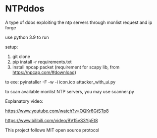 # NTPddos
A type of ddos exploiting the ntp servers through monlist request and ip forge

use python 3.9 to run

setup:
1. git clone
2. pip install -r requirements.txt
3. install npcap packet (requirement for scapy lib, from https://npcap.com/#download)

to exe: pyinstaller -F -w -i icon.ico attacker_with_ui.py

to scan available monlist NTP servers, you may use scanner.py

Explanatory video:

https://www.youtube.com/watch?v=OQKr6GtSTp8

https://www.bilibili.com/video/BV15vS3YpEt8

This project follows MIT open source protocol
